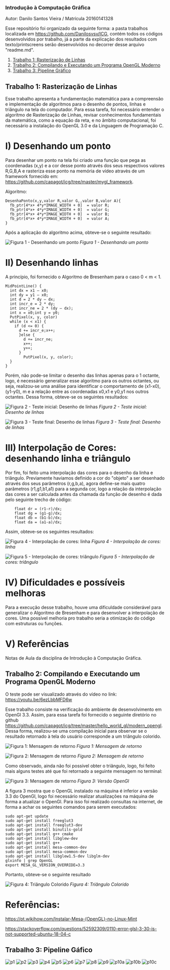 ### Introdução à Computação Gráfica

Autor: Danilo Santos Vieira / Matrícula 20160141328

Esse repositório foi organizado da seguinte forma: a pasta trabalhos localizada em https://github.com/Danilosvsv/ICG, contém todos os códigos desenvolvidos por trabalho, já a parte da explicação dos resultados com texto/printscreens serão desenvolvidos no decorrer desse arquivo "readme.md".

1. [Trabalho 1: Rasterização de Linhas](#introduction)
2. [Trabalho 2: Compilando e Executando um Programa OpenGL Moderno](#introduction2)
3. [Trabalho 3: Pipeline Gráfico](#introduction3)


## Trabalho 1: Rasterização de Linhas <a name="introduction"></a>

Esse trabalho apresenta a fundamentação matemática para a compreensão e implementação de algoritmos para o desenho de pontos, linhas e triângulo na tela do computador. Para essa tarefa, foi necessário entender o algoritmo de Rasterização de Linhas, revisar conhecimentos fundamentais da matemática, como a equação da reta, e no âmbito computacional, foi necessário a instalação do OpenGL 3.0 e da Linguagem de Programação C.

# I) Desenhando um ponto

Para desenhar um ponto na tela foi criado uma função que pega as coordenadas (x,y) e a cor desse ponto através dos seus respectivos valores R,G,B,A e rasteriza esse ponto na memória de vídeo atravès de um framework fornecido em: https://github.com/capagot/icg/tree/master/mygl_framework.

Algoritmo: 

```
DesenhaPonto(x,y,valor R,valor G,,valor B,valor A){
  fb_ptr[4*x+ 4*y*IMAGE_WIDTH + 0]  = valor R;
  fb_ptr[4*x+ 4*y*IMAGE_WIDTH + 0]  = valor G;
  fb_ptr[4*x+ 4*y*IMAGE_WIDTH + 0]  = valor B;
  fb_ptr[4*x+ 4*y*IMAGE_WIDTH + 0]  = valor A;
}  
```
Após a aplicação do algoritmo acima, obteve-se o seguinte resultado: 

![Figura 1 - Desenhando um ponto](https://user-images.githubusercontent.com/66951092/85498909-f9edad80-b5b6-11ea-9be6-353313f7d6ba.png)
*Figura 1 - Desenhando um ponto*

# II) Desenhando linhas

A princípio, foi fornecido o Algoritmo de Bresenham para o caso 0 < m < 1.

```
MidPointLine() {
  int dx = x1 – x0;
  int dy = y1 – x0;
  int d = 2 * dy – dx;
  int incr_e = 2 * dy;
  int incr_ne = 2 * (dy – dx);
  int x = x0;int y = y0;
  PutPixel(x, y, color) 
  while (x < x1) {
    if (d <= 0) {
      d += incr_e;x++;
      }else {
        d += incr_ne;
        x++;
        y++;
      }
        PutPixel(x, y, color);
  }
}
```
Porém, não pode-se limitar o desenho das linhas apenas para o 1 octante, logo, é necessário generalizar esse algoritmo para os outros octantes, ou seja, realizou-se uma análise para identificar o comportamento de (x1-x0), (y1-y0), m e a relação entre as coordenadas x0,x1 e y0,y1 nos outros octantes. Dessa forma, obteve-se os seguintes resultados:


![Figura 2 - Teste inicial: Desenho de linhas](https://user-images.githubusercontent.com/66951092/85497796-ed685580-b5b4-11ea-9c9b-f601a685a257.jpeg)
*Figura 2 - Teste inicial: Desenho de linhas*

![Figura 3 - Teste final: Desenho de linhas](https://user-images.githubusercontent.com/66951092/85497806-f22d0980-b5b4-11ea-984c-df3e296af453.jpeg)
*Figura 3 - Teste final: Desenho de linhas*



# III) Interpolação de Cores: desenhando linha e triângulo

Por fim, foi feito uma interpolação das cores para o desenho da linha e triângulo. Previamente haviamos definido a cor do "objeto" a ser desenhado através dos seus parâmetros (r,g,b,a), agora define-se mais quatro parâmetros (r1,g1,b1,a1) para a segunda cor, logo a relação da interpolação das cores a ser calculada antes da chamada da função de desenho é dada pelo seguinte trecho de código: 

```
	float dr = (r1-r)/dx;
	float dg = (g1-g)/dx;
	float db = (b1-b)/dx;
	float da = (a1-a)/dx;	
```
Assim, obteve-se os seguintes resultados:

![Figura 4 - Interpolação de cores: linha](https://user-images.githubusercontent.com/66951092/85497812-f3f6cd00-b5b4-11ea-9dbc-8eb6949782e0.jpeg)
*Figura 4 - Interpolação de cores: linha*

![Figura 5 - Interpolação de cores: triângulo](https://user-images.githubusercontent.com/66951092/85497816-f5c09080-b5b4-11ea-861d-40de34db9f80.jpeg)
*Figura 5 - Interpolação de cores: triângulo*

# IV) Dificuldades e possíveis melhoras

Para a execução desse trabalho, houve uma dificuldade considerável para generalizar o Algoritmo de Bresenham e para desenvolver a interpolação de cores. Uma possível melhoria pro trabalho seria a otimização do código com estruturas ou funções.

# V) Referências

Notas de Aula da disciplina de Introdução à Computação Gráfica.

## Trabalho 2: Compilando e Executando um Programa OpenGL Moderno <a name="introduction2"></a>

O teste pode ser visualizado através do vídeo no link: https://youtu.be/6ezLbbMFD6w

Esse trabalho consiste na verificação do ambiente de desenvolvimento em OpenGl 3.3. Assim, para essa tarefa foi fornecido o seguinte diretório no github https://github.com/capagot/icg/tree/master/hello_world_gl/modern_opengl. Dessa forma, realizou-se uma compilação inicial para observar se o resultado retornado à tela do usuário corresponde a um triângulo colorido.

![Figura 1: Mensagem de retorno](https://user-images.githubusercontent.com/66951092/85546087-f11acd00-b5f2-11ea-9418-ad78f4fac454.jpg)
*Figura 1: Mensagem de retorno*

![Figura 2: Mensagem de retorno](https://user-images.githubusercontent.com/66951092/85546094-f1b36380-b5f2-11ea-9051-a95a165f9e05.jpg)
*Figura 2: Mensagem de retorno*

Como observado, ainda não foi possível obter o triângulo, logo, foi feito mais alguns testes até que foi retornado a seguinte mensagem no terminal:

![Figura 3: Mensagem de retorno](https://user-images.githubusercontent.com/66951092/85546099-f2e49080-b5f2-11ea-9f0a-db4315fe1d1e.jpg)
*Figura 3: Versão OpenGl*

A figura 3 mostra que o OpenGL instalado na máquina é inferior a versão 3.3 do OpenGl, logo foi necessário realizar atualizações na máquina de forma a atualizar o OpenGl. Para isso foi realizado consultas na internet, de forma a achar os seguintes comandos para serem executados:

```
sudo apt-get update
sudo apt-get install freeglut3
sudo apt-get install freeglut3-dev
sudo apt-get install binutils-gold
sudo apt-get install g++ cmake
sudo apt-get install libglew-dev
sudo apt-get install g++
sudo apt-get install mesa-common-dev
sudo apt-get install mesa-common-dev
sudo apt-get install libglew1.5-dev libglm-dev
glxinfo | grep OpenGL
export MESA_GL_VERSION_OVERRIDE=3.3
```

Portanto, obteve-se o seguinte resultado

![Figura 4: Triângulo Colorido](https://user-images.githubusercontent.com/66951092/85546104-f415bd80-b5f2-11ea-8bd5-cd7ea476e8be.jpg)
*Figura 4: Triângulo Colorido*

# Referências:

https://pt.wikihow.com/Instalar-Mesa-(OpenGL)-no-Linux-Mint

https://stackoverflow.com/questions/52592309/0110-error-glsl-3-30-is-not-supported-ubuntu-18-04-c

## Trabalho 3: Pipeline Gáfico <a name="introduction3"></a>

![p1](https://user-images.githubusercontent.com/66951092/88800401-7b1ffd80-d17e-11ea-940e-5b02261d21a8.jpg)
![p2](https://user-images.githubusercontent.com/66951092/88800453-8d9a3700-d17e-11ea-9edc-fe776997719e.jpg)
![p3](https://user-images.githubusercontent.com/66951092/88800455-8f63fa80-d17e-11ea-8f2e-21bcc8feb4dd.jpg)
![p4](https://user-images.githubusercontent.com/66951092/88800457-90952780-d17e-11ea-95b2-96464e2f6fc6.jpg)
![p5](https://user-images.githubusercontent.com/66951092/88800458-91c65480-d17e-11ea-8155-6895cb42fe73.jpg)
![p6](https://user-images.githubusercontent.com/66951092/88800459-93901800-d17e-11ea-81ce-bc1c6fdf2abf.jpg)
![p7](https://user-images.githubusercontent.com/66951092/88800463-94c14500-d17e-11ea-9548-ebc387ac874b.jpg)
![p8](https://user-images.githubusercontent.com/66951092/88800467-97239f00-d17e-11ea-819c-effed861cbc1.jpg)
![p9](https://user-images.githubusercontent.com/66951092/88800469-9854cc00-d17e-11ea-9672-cbcd4faaad46.jpg)
![p10a](https://user-images.githubusercontent.com/66951092/88800470-9985f900-d17e-11ea-82ee-3a06c2e0b3e5.jpg)
![p10b](https://user-images.githubusercontent.com/66951092/88800473-9ab72600-d17e-11ea-99f6-c1be01dbe534.jpg)
![p10c](https://user-images.githubusercontent.com/66951092/88800475-9be85300-d17e-11ea-9d8d-5dbd9b00f62c.jpg)




